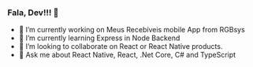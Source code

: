 ### Fala, Dev!!! 👋

- 🔭 I’m currently working on Meus Recebíveis mobile App from RGBsys
- 🌱 I’m currently learning Express in Node Backend
- 👯 I’m looking to collaborate on React or React Native products.
- 💬 Ask me about React Native, React, .Net Core, C# and TypeScript

